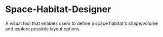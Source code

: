 # Space-Habitat-Designer
A visual tool that enables users to define a space habitat's shape/volume and explore possible layout options.
